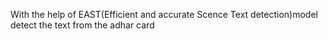 With the help of EAST(Efficient and accurate Scence Text detection)model
detect the text from the adhar card
